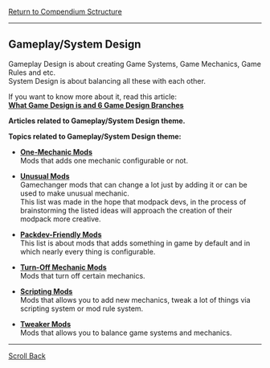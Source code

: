 [Return to Compendium Sctructure](../README.md#Compendium-Structure)

----
## Gameplay/System Design

Gameplay Design is about creating Game Systems, Game Mechanics, Game Rules and etc. <br>System Design is about balancing all these with each other.

If you want to know more about it, read this article:<br>**[What Game Design is and 6 Game Design Branches](../game_design.md)**

**Articles related to Gameplay/System Design theme.**

**Topics related to Gameplay/System Design theme:**

- **[One-Mechanic Mods](gameplay_system_design/one_mechanic_mods.md)**<br>Mods that adds one mechanic configurable or not.

- **[Unusual Mods](gameplay_system_design/unusual_mods.md)**<br>Gamechanger mods that can change a lot just by adding it or can be used to make unusual mechanic.<br>This list was made in the hope that modpack devs, in the process of brainstorming the listed ideas will approach the creation of their modpack more creative.

- **[Packdev-Friendly Mods](gameplay_system_design/packdev_friendly_mods.md)**<br>This list is about mods that adds something in game by default and in which nearly every thing is configurable.

- **[Turn-Off Mechanic Mods](gameplay_system_design/turn_off_mechanic_mods.md)**<br>Mods that turn off certain mechanics.

- **[Scripting Mods](gameplay_system_design/scripting_mods.md)**<br>Mods that allows you to add new mechanics, tweak a lot of things via scripting system or mod rule system.

- **[Tweaker Mods](gameplay_system_design/tweaker_mods.md)**<br>Mods that allows you to balance game systems and mechanics.

----
[Scroll Back](#Gameplay/System-Design)

